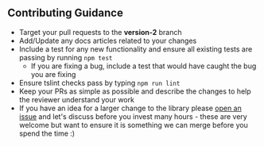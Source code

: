 ## Contributing Guidance

* Target your pull requests to the **version-2** branch
* Add/Update any docs articles related to your changes
* Include a test for any new functionality and ensure all existing tests are passing by running `npm test`
  * If you are fixing a bug, include a test that would have caught the bug you are fixing
* Ensure tslint checks pass by typing `npm run lint`
* Keep your PRs as simple as possible and describe the changes to help the reviewer understand your work
* If you have an idea for a larger change to the library please [open an issue](https://github.com/threewill/threewill-provisioning/issues) and let's discuss before you invest many hours - these are very welcome but want to ensure it is something we can merge before you spend the time :)
